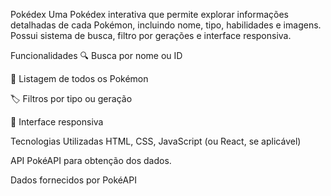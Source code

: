 Pokédex
Uma Pokédex interativa que permite explorar informações detalhadas de cada Pokémon, incluindo nome, tipo, habilidades e imagens. Possui sistema de busca, filtro por gerações e interface responsiva.

Funcionalidades
🔍 Busca por nome ou ID

📜 Listagem de todos os Pokémon

🏷️ Filtros por tipo ou geração

📱 Interface responsiva

Tecnologias Utilizadas
HTML, CSS, JavaScript (ou React, se aplicável)

API PokéAPI para obtenção dos dados.



Dados fornecidos por PokéAPI